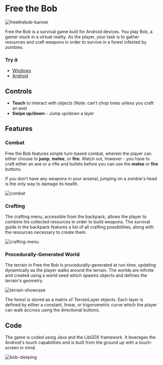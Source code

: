 Free the Bob
========

![freethebob-banner](https://cloud.githubusercontent.com/assets/10332234/5578811/04ddecd6-8ffd-11e4-81c4-e1f9c7883374.jpg)

Free the Bob is a survival game built for Android devices. You play Bob, a gamer stuck in a virtual reality. As the
player, your task is to gather resources and craft weapons in order to survive in a forest infested by zombies. 

### Try it
  * [Windows](http://cs.mcgill.ca/~jlucui/portfolio/dls/free_the_bob/FreeTheBob.jar)
  * [Android](http://cs.mcgill.ca/~jlucui/portfolio/dls/free_the_bob/survivor-android.apk)

  
Controls
-----
  * <strong>Touch</strong> to interact with objects (Note: can't chop trees unless you craft an axe)
  * <strong>Swipe up/down</strong> - Jump up/down a layer
  
Features
-----

### Combat
Free the Bob features simple turn-based combat, wherein the player can either choose
to <b>jump</b>, <b>melee</b>, or <b>fire</b>. Watch out, however - you
have to craft either an axe or a rifle and bullets before you can use 
the <b>melee</b> or <b>fire</b> buttons.

If you don't have any weapons in your arsenal, jumping on a zombie's head
is the only way to damage its health.

![combat](https://cloud.githubusercontent.com/assets/10332234/5574656/f23d9162-8f93-11e4-806a-d1a09b85ba0d.jpg)

### Crafting
The crafting menu, accessible from the backpack, allows the player to combine
his collected resources in order to build weapons. The survival guide in the
backpack features a list of all crafting possibilities, along with the resources
necessary to create them.

![crafting-menu](https://cloud.githubusercontent.com/assets/10332234/5574666/5c549a28-8f94-11e4-8f73-ef9235320976.jpg)
  
### Procedurally-Generated World

The terrain in Free the Bob is procedurally-generated at run-time, updating dynamically as the player walks around the terrain.
The worlds are infinite and created using a world seed which spawns objects and defines the terrain's geometry.  

![terrain-showcase](https://cloud.githubusercontent.com/assets/10332234/5574696/050ca782-8f95-11e4-9ac4-4d9c51fa7962.jpg)

The forest is stored as a matrix of TerrainLayer objects. Each layer is defined by either a constant, linear, or trigonometric
curve which the player can walk accross using the directional buttons.

Code
-----

The game is coded using Java and the LibGDX framework. It leverages the Android's touch capabilities and is built from the
ground up with a touch-screen in mind.

![bob-sleeping](https://cloud.githubusercontent.com/assets/10332234/5578796/ae6a42dc-8ffc-11e4-84cd-c43989d7f257.jpg)

